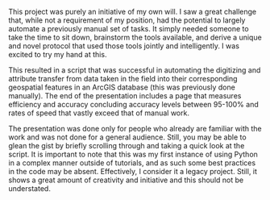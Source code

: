 This project was purely an initiative of my own will. I saw a great challenge that, while not a requirement of my position, 
had the potential to largely automate a previously manual set of tasks. It simply needed someone to take the time to sit down, brainstorm the tools available, 
and derive a unique and novel protocol that used those tools jointly and intelligently. I was excited to try my hand at this. 

This resulted in a script that was successful in automating the digitizing and attribute transfer from data taken in the field into their corresponding geospatial 
features in an ArcGIS database (this was previously done manually). The end of the presentation includes a page that measures efficiency and accuracy concluding accuracy 
levels between 95-100% and rates of speed that vastly exceed that of manual work. 

The presentation was done only for people who already are familiar with the work and was not done for a general audience. Still, you may be able to glean the gist 
by briefly scrolling through and taking a quick look at the script. It is important to note that this was my first instance of using Python in a complex manner outside 
of tutorials, and as such some best practices in the code may be absent. Effectively, I consider it a legacy project. Still, it shows a great amount of creativity and 
initiative and this should not be understated. 

